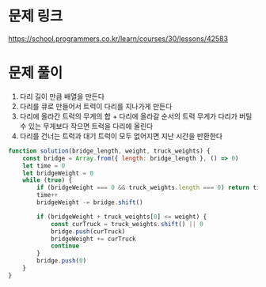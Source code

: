 # 문제 링크

https://school.programmers.co.kr/learn/courses/30/lessons/42583

# 문제 풀이

1. 다리 길이 만큼 배열을 만든다
2. 다리를 큐로 만들어서 트럭이 다리를 지나가게 만든다
3. 다리에 올라간 트럭의 무게의 합 + 다리에 올라갈 순서의 트럭 무게가 다리가 버틸 수 있는 무게보다 작으면 트럭을 다리에 올린다
4. 다리를 건너는 트럭과 대기 트럭이 모두 없어지면 지난 시간을 반환한다

```js
function solution(bridge_length, weight, truck_weights) {
    const bridge = Array.from({ length: bridge_length }, () => 0)
    let time = 0
    let bridgeWeight = 0
    while (true) {
        if (bridgeWeight === 0 && truck_weights.length === 0) return time
        time++
        bridgeWeight -= bridge.shift()

        if (bridgeWeight + truck_weights[0] <= weight) {
            const curTruck = truck_weights.shift() || 0
            bridge.push(curTruck)
            bridgeWeight += curTruck
            continue
        }
        bridge.push(0)
    }
}
```